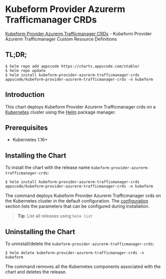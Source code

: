 # Kubeform Provider Azurerm Trafficmanager CRDs

[Kubeform Provider Azurerm Trafficmanager CRDs](https://github.com/kubeform) - Kubeform Provider Azurerm Trafficmanager Custom Resource Definitions

## TL;DR;

```console
$ helm repo add appscode https://charts.appscode.com/stable/
$ helm repo update
$ helm install kubeform-provider-azurerm-trafficmanager-crds appscode/kubeform-provider-azurerm-trafficmanager-crds -n kubeform
```

## Introduction

This chart deploys Kubeform Provider Azurerm Trafficmanager crds on a [Kubernetes](http://kubernetes.io) cluster using the [Helm](https://helm.sh) package manager.

## Prerequisites

- Kubernetes 1.16+

## Installing the Chart

To install the chart with the release name `kubeform-provider-azurerm-trafficmanager-crds`:

```console
$ helm install kubeform-provider-azurerm-trafficmanager-crds appscode/kubeform-provider-azurerm-trafficmanager-crds -n kubeform
```

The command deploys Kubeform Provider Azurerm Trafficmanager crds on the Kubernetes cluster in the default configuration. The [configuration](#configuration) section lists the parameters that can be configured during installation.

> **Tip**: List all releases using `helm list`

## Uninstalling the Chart

To uninstall/delete the `kubeform-provider-azurerm-trafficmanager-crds`:

```console
$ helm delete kubeform-provider-azurerm-trafficmanager-crds -n kubeform
```

The command removes all the Kubernetes components associated with the chart and deletes the release.



